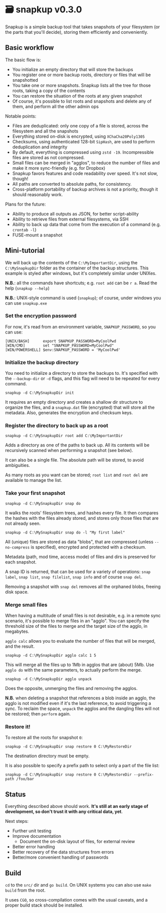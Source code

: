 # 🗃️ snapkup v0.3.0

Snapkup is a simple backup tool that takes snapshots of your filesystem (or the parts that you'll decide), storing them
efficiently and conveniently.

## Basic workflow

The basic flow is:

- You initialize an empty directory that will store the backups
- You register one or more backup roots, directory or files that will be snapshotted
- You take one or more snapshots. Snapkup lists all the tree for those roots, taking a copy of the contents
- You can restore the situation of the roots at any given snapshot
- Of course, it's possible to list roots and snapshots and delete any of them, and perform all the other admin ops 

Notable points:

- Files are deduplicated: only one copy of a file is stored, across the filesystem and all the snapshots
- Everything stored on-disk is encrypted, using `XChaCha20Poly1305`
- Checksums, using authenticated 128-bit `SipHash`, are used to perform deduplication and integrity
- By default, everything is compressed using `zstd -19`. Incompressible files are stored as not compressed.
- Small files can be merged in "agglos", to reduce the number of files and make it more sync-friendly (e.g. for Dropbox)
- Snapkup favors features and code readability over speed. It's not slow, though!
- All paths are converted to absolute paths, for consistency.
- Cross-platform portability of backup archives is not a priority, though it should reasonably work.

Plans for the future:

- Ability to produce all outputs as JSON, for better script-ability
- Ability to retrieve files from external filesystems, via SSH
- Ability to back up data that come from the execution of a command (e.g. `crontab -l`)
- FUSE-mount a snapshot

## Mini-tutorial

We will back up the contents of the `C:\MyImportantDir`, using the `C:\MySnapkupDir` folder as the container of the 
backup structures. This example is styled after windows, but it's completely similar under UNIXes.

**N.B.**: all the commands have shortcuts; e.g. `root add` can be `r a`. Read the help (`snapkup --help`)

**N.B.**: UNIX-style command is used (`snapkup`); of course, under windows you can use `snapkup.exe`

### Set the encryption password

For now, it's read from an environment variable, `SNAPKUP_PASSWORD`, so you can use:

```
[UNIX/BASH]      export SNAPKUP_PASSWORD=MyCoolPwd
[WIN/CMD]        set "SNAPKUP_PASSWORD=MyCoolPwd"
[WIN/POWERSHELL] $env:SNAPKUP_PASSWORD = 'MyCoolPwd'
```

### Initialize the backup directory

You need to initialize a directory to store the backups to. It's specified with the `--backup-dir` or `-d` flags, and 
this flag will need to be repeated for every command.

`snapkup -d C:\MySnapkupDir init`

It requires an empty directory and creates a shallow dir structure to organize the files, and a `snapkup.dat` file (encrypted) 
that will store all the metadata. Also, generates the encryption and checksum keys.

### Register the directory to back up as a root

`snapkup -d C:\MySnapkupDir root add C:\MyImportantDir`

Adds a directory as one of the paths to back up. All its contents will be recursively scanned when performing a snapshot 
(see below).

It can also be a single file. The absolute path will be stored, to avoid ambiguities.

As many roots as you want can be stored; `root list` and `root del` are available to manage the list.

### Take your first snapshot

`snapkup -d C:\MySnapkupDir snap do`

It walks the roots' filesystem trees, and hashes every file. It then compares the hashes with the files already stored, 
and stores only those files that are not already seen.

`snapkup -d C:\MySnapkupDir snap do -l "My first label"`

All (unique) files are stored as data "blobs", that are compressed (unless `--no-compress` is specified), encrypted and 
protected with a checksum.

Metadata (path, mod time, access mode) of files and dirs is preserved for each snapshot.

A snap ID is returned, that can be used for a variety of operations: `snap label`, `snap list`, `snap filelist`, 
`snap info` and of course `snap del`.

Removing a snapshot with `snap del` removes all the orphaned blobs, freeing disk space.

### Merge small files

When having a multitude of small files is not desirable, e.g. in a remote sync scenario, it's possible to merge files 
in an "agglo". You can specify the threshold size of the files to merge and the target size of the agglo, in megabytes.

`agglo calc` allows you to evaluate the number of files that will be merged, and the result.

`snapkup -d C:\MySnapkupDir agglo calc 1 5`

This will merge all the files up to 1Mb in agglos that are (about) 5Mb. Use `agglo do` with the same parameters, to
actually perform the merge.

`snapkup -d C:\MySnapkupDir agglo unpack`

Does the opposite, unmerging the files and removing the agglos.

**N.B.** when deleting a snapshot that references a blob inside an agglo, the agglo is not modified even if it's the
last reference, to avoid triggering a sync. To reclaim the space, `unpack` the agglos and the dangling files will not
be restored; then `perform` again.

### Restore it!

To restore all the roots for snapshot `0`:

`snapkup -d C:\MySnapkupDir snap restore 0 C:\MyRestoreDir`

The destination directory must be empty.

It is also possible to specify a prefix path to select only a part of the file list:

`snapkup -d C:\MySnapkupDir snap restore 0 C:\MyRestoreDir --prefix-path /foo/bar`

## Status

Everything described above should work. **It's still at an early stage of development, so don't trust it with any 
critical data, yet**. 

Next steps:

- Further unit testing
- Improve documentation
  - Document the on-disk layout of files, for external review
- Better error handling
- Better recovery of the data structures from errors
- Better/more convenient handling of passwords

## Build

`cd` to the `src/` dir and `go build`. On UNIX systems you can also use `make build` from the root.

It uses `CGO`, so cross-compilation comes with the usual caveats, and a proper build stack should be installed.